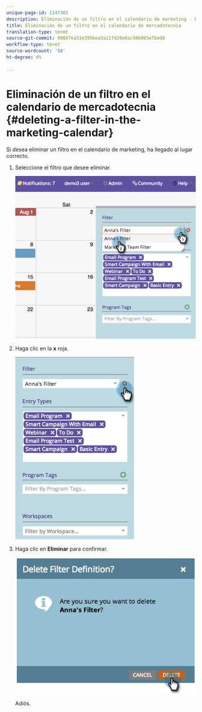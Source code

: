 ```yaml
---
unique-page-id: 1147302
description: Eliminación de un filtro en el calendario de marketing - Documentos de marketing - Documentación del producto
title: Eliminación de un filtro en el calendario de mercadotecnia
translation-type: tm+mt
source-git-commit: 00887ea53e395bea3a11fd28e0ac98b085ef6ed8
workflow-type: tm+mt
source-wordcount: '58'
ht-degree: 0%

---
```



# Eliminación de un filtro en el calendario de mercadotecnia {#deleting-a-filter-in-the-marketing-calendar}

Si desea eliminar un filtro en el calendario de marketing, ha llegado al lugar correcto.

1. Seleccione el filtro que desee eliminar.

   ![](assets/image2014-9-24-11-3a27-3a32.png)

1. Haga clic en la **x** roja.

   ![](assets/image2014-9-24-11-3a27-3a36.png)

1. Haga clic en **Eliminar** para confirmar.

   ![](assets/image2014-9-24-11-3a27-3a42.png)

   Adiós.

